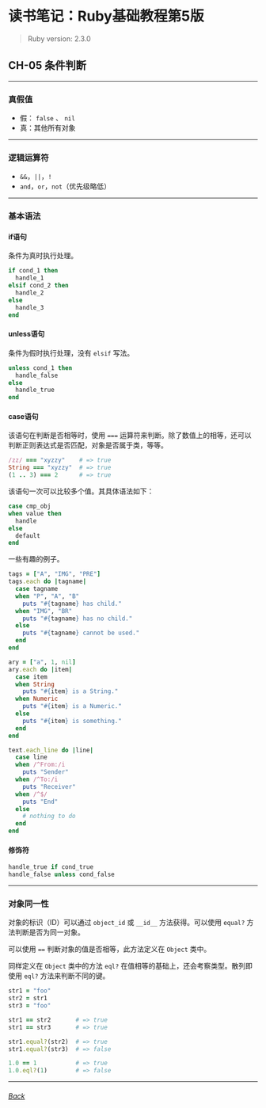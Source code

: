 # 读书笔记：Ruby基础教程第5版

> Ruby version: 2.3.0

## CH-05 条件判断

*** *** ***

### 真假值

+ 假： `false` 、 `nil` 
+ 真：其他所有对象

*** *** *** ***

### 逻辑运算符

+ `&&`，`||`，`!`
+ `and`，`or`，`not`（优先级略低）

*** *** *** ***

### 基本语法

#### if语句

条件为真时执行处理。

```ruby
if cond_1 then
  handle_1
elsif cond_2 then
  handle_2
else
  handle_3
end
```

#### unless语句

条件为假时执行处理，没有 `elsif` 写法。

```ruby
unless cond_1 then
  handle_false
else
  handle_true
end
```

#### case语句

该语句在判断是否相等时，使用 `===` 运算符来判断。除了数值上的相等，还可以判断正则表达式是否匹配，对象是否属于类，等等。

```ruby
/zz/ === "xyzzy"    # => true
String === "xyzzy"  # => true
(1 .. 3) === 2      # => true
```

该语句一次可以比较多个值。其具体语法如下：

```ruby
case cmp_obj
when value then
  handle
else
  default
end
```

一些有趣的例子。

```ruby
tags = ["A", "IMG", "PRE"]
tags.each do |tagname|
  case tagname
  when "P", "A", "B"
    puts "#{tagname} has child."
  when "IMG", "BR"
    puts "#{tagname} has no child."
  else
    puts "#{tagname} cannot be used."
  end
end
```

```ruby
ary = ["a", 1, nil]
ary.each do |item|
  case item
  when String
    puts "#{item} is a String."
  when Numeric
    puts "#{item} is a Numeric."
  else
    puts "#{item} is something."
  end
end
```


```ruby
text.each_line do |line|
  case line
  when /^From:/i
    puts "Sender"
  when /^To:/i
    puts "Receiver"
  when /^$/
    puts "End"
  else
    # nothing to do
  end
end
```

#### 修饰符

```ruby
handle_true if cond_true
handle_false unless cond_false
```

*** *** *** ***

### 对象同一性

对象的标识（ID）可以通过 `object_id` 或 `__id__` 方法获得。可以使用 `equal?` 方法判断是否为同一对象。

可以使用 `==` 判断对象的值是否相等，此方法定义在 `Object` 类中。

同样定义在 `Object` 类中的方法 `eql?` 在值相等的基础上，还会考察类型。散列即使用 `eql?` 方法来判断不同的键。

```ruby
str1 = "foo"
str2 = str1
str3 = "foo"

str1 == str2       # => true
str1 == str3       # => true

str1.equal?(str2)  # => true
str1.equal?(str3)  # => false

1.0 == 1           # => true
1.0.eql?(1)        # => false
```


*** *** ***
###### [Back](../../index)
